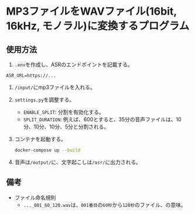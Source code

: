 # MP3ファイルをWAVファイル(16bit, 16kHz, モノラル)に変換するプログラム

## 使用方法

1. `.env`を作成し、ASRのエンドポイントを記載する。

```env
ASR_URL=https://...
```

1. `/input/`にmp3ファイルを入れる。

1. `settings.py`を調整する。

    - `ENABLE_SPLIT`: 分割を有効化する。
    - `SPLIT_DURATION`: 例えば、600とすると、35分の音声ファイルは、10分、10分、10分、5分と分割される。

1. コンテナを起動する。

    ```bash
    docker-compose up --build
    ```

1. 音声は`/output/`に、文字起こしは`/asr/`に出力される。

## 備考

- ファイル命名規則
  - `..._001_60_120.wav`は、`001番目`の`60秒`から`120秒`のファイル、の意味。
